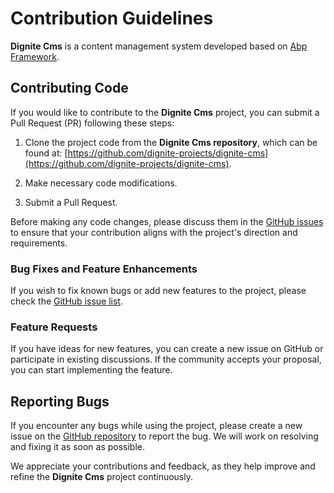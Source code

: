 # Contribution Guidelines

**Dignite Cms** is a content management system developed based on [Abp Framework](https://github.com/abpframework).

## Contributing Code

If you would like to contribute to the **Dignite Cms** project, you can submit a Pull Request (PR) following these steps:

1. Clone the project code from the **Dignite Cms repository**, which can be found at: [https://github.com/dignite-projects/dignite-cms](https://github.com/dignite-projects/dignite-cms).

2. Make necessary code modifications.

3. Submit a Pull Request.

Before making any code changes, please discuss them in the [GitHub issues](https://github.com/dignite-projects/dignite-cms/issues) to ensure that your contribution aligns with the project's direction and requirements.

### Bug Fixes and Feature Enhancements

If you wish to fix known bugs or add new features to the project, please check the [GitHub issue list](https://github.com/dignite-projects/dignite-cms/issues).

### Feature Requests

If you have ideas for new features, you can create a new issue on GitHub or participate in existing discussions. If the community accepts your proposal, you can start implementing the feature.

## Reporting Bugs

If you encounter any bugs while using the project, please create a new issue on the [GitHub repository](https://github.com/dignite-projects/dignite-cms/issues/new) to report the bug. We will work on resolving and fixing it as soon as possible.

We appreciate your contributions and feedback, as they help improve and refine the **Dignite Cms** project continuously.
